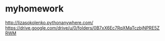 # myhomework
http://lizasokolenko.pythonanywhere.com/  
https://drive.google.com/drive/u/0/folders/0B7xX6Ec7RqXMaTczbjNPRE5ZRWM
